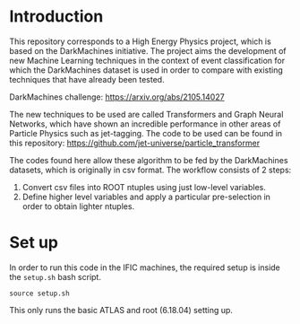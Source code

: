 # Introduction
This repository corresponds to a High Energy Physics project, which is based on the DarkMachines initiative. The project aims the development of new Machine Learning techniques in the context of event classification for which the DarkMachines dataset is used in order to compare with existing techniques that have already been tested.

DarkMachines challenge: https://arxiv.org/abs/2105.14027

The new techniques to be used are called Transformers and Graph Neural Networks, which have shown an incredible performance in other areas of Particle Physics such as jet-tagging. The code to be used can be found in this repository: https://github.com/jet-universe/particle_transformer

The codes found here allow these algorithm to be fed by the DarkMachines datasets, which is originally in csv format. The workflow consists of 2 steps:
1. Convert csv files into ROOT ntuples using just low-level variables.
2. Define higher level variables and apply a particular pre-selection in order to obtain lighter ntuples.

# Set up
In order to run this code in the IFIC machines, the required setup is inside the `setup.sh` bash script.

`source setup.sh`

This only runs the basic ATLAS and root (6.18.04) setting up.